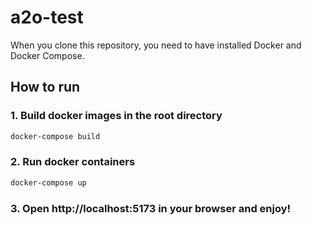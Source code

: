 # a2o-test
When you clone this repository, you need to have installed Docker and Docker Compose.

## How to run

### 1. Build docker images in the root directory

```bash
docker-compose build
```

### 2. Run docker containers

```bash
docker-compose up
```
### 3. Open http://localhost:5173 in your browser and enjoy!